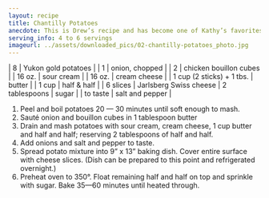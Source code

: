 ```yaml
---
layout: recipe
title: Chantilly Potatoes
anecdote: This is Drew’s recipe and has become one of Kathy’s favorites for her dinner parties.
serving_info: 4 to 6 servings
imageurl: ../assets/downloaded_pics/02-chantilly-potatoes_photo.jpg
---
```

<!-- Ingredients -->

| 8 | Yukon gold potatoes |
| 1 | onion, chopped |
| 2 | chicken bouillon cubes |
| 16 oz. | sour cream |
| 16 oz. | cream cheese |
| 1 cup (2 sticks) + 1 tbs. | butter |
| 1 cup | half & half |
| 6 slices | Jarlsberg Swiss cheese
| 2 tablespoons | sugar |
| to taste | salt and pepper |

<!-- split -->
<!-- Steps -->
1. Peel and boil potatoes 20 — 30 minutes until soft enough to mash.
2. Sauté onion and bouillon cubes in 1 tablespoon butter
3. Drain and mash potatoes with sour cream, cream cheese, 1 cup butter and half and half; reserving 2 tablespoons of half and half.
4. Add onions and salt and pepper to taste.
5. Spread potato mixture into 9” x 13” baking dish. Cover entire surface with cheese slices. (Dish can be prepared to this point and refrigerated overnight.)
6. Preheat oven to 350°. Float remaining half and half on top and sprinkle with sugar. Bake 35—60 minutes until heated through. 
